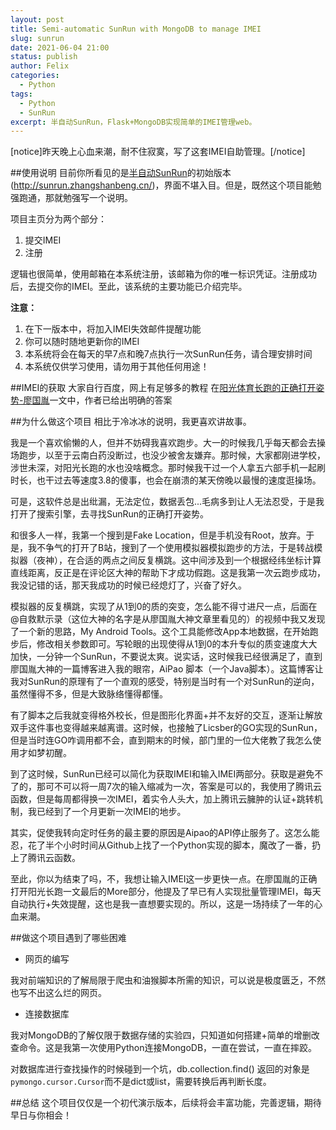 ```yaml
---
layout: post
title: Semi-automatic SunRun with MongoDB to manage IMEI
slug: sunrun
date: 2021-06-04 21:00
status: publish
author: Felix
categories: 
  - Python
tags:
  - Python
  - SunRun
excerpt: 半自动SunRun，Flask+MongoDB实现简单的IMEI管理web。
---
```

[notice]昨天晚上心血来潮，耐不住寂寞，写了这套IMEI自助管理。[/notice]

##使用说明
目前你所看见的是[半自动SunRun](http://sunrun.zhangshanbeng.cn/)的初始版本(http://sunrun.zhangshanbeng.cn/)，界面不堪入目。但是，既然这个项目能勉强跑通，那就勉强写一个说明。

项目主页分为两个部分：
1. 提交IMEI
2. 注册

逻辑也很简单，使用邮箱在本系统注册，该邮箱为你的唯一标识凭证。注册成功后，去提交你的IMEI。至此，该系统的主要功能已介绍完毕。

**注意：**
1. 在下一版本中，将加入IMEI失效邮件提醒功能
2. 你可以随时随地更新你的IMEI
3. 本系统将会在每天的早7点和晚7点执行一次SunRun任务，请合理安排时间
4. 本系统仅供学习使用，请勿用于其他任何用途！

##IMEI的获取
大家自行百度，网上有足够多的教程
在[阳光体育长跑的正确打开姿势-廖国胤](https://liaoguoyin.com/2019/fake-aipao)一文中，作者已给出明确的答案

##为什么做这个项目
相比于冷冰冰的说明，我更喜欢讲故事。

我是一个喜欢偷懒的人，但并不妨碍我喜欢跑步。大一的时候我几乎每天都会去操场跑步，以至于云南白药没断过，也没少被舍友嫌弃。那时候，大家都刚进学校，涉世未深，对阳光长跑的水也没啥概念。那时候我干过一个人拿五六部手机一起刷时长，也干过去等速度3.8的傻事，也会在崩溃的某天傍晚以最慢的速度逛操场。

可是，这软件总是出纰漏，无法定位，数据丢包...毛病多到让人无法忍受，于是我打开了搜索引擎，去寻找SunRun的正确打开姿势。

和很多人一样，我第一个搜到是Fake Location，但是手机没有Root，放弃。于是，我不争气的打开了B站，搜到了一个使用模拟器模拟跑步的方法，于是转战模拟器（夜神），在合适的两点之间反复横跳。这中间涉及到一个根据经纬坐标计算直线距离，反正是在评论区大神的帮助下才成功假跑。这是我第一次云跑步成功，我没记错的话，那天我成功的时候已经熄灯了，兴奋了好久。

模拟器的反复横跳，实现了从1到0的质的突变，怎么能不得寸进尺一点，后面在@自救默示录（这位大神的名字是从廖国胤大神文章里看见的）的视频中我又发现了一个新的思路，My Android Tools。这个工具能修改App本地数据，在开始跑步后，修改相关参数即可。写轮眼的出现使得从1到0的本升专似的质变速度大大加快，一分钟一个SunRun，不要说太爽。说实话，这时候我已经很满足了，直到廖国胤大神的一篇博客进入我的眼帘，AiPao 脚本（一个Java脚本）。这篇博客让我对SunRun的原理有了一个直观的感受，特别是当时有一个对SunRun的逆向，虽然懂得不多，但是大致脉络懂得都懂。

有了脚本之后我就变得格外校长，但是图形化界面+并不友好的交互，逐渐让解放双手这件事也变得越来越离谱。这时候，也接触了Licsber的GO实现的SunRun，但是当时连GO咋调用都不会，直到期末的时候，部门里的一位大佬教了我怎么使用才如梦初醒。

到了这时候，SunRun已经可以简化为获取IMEI和输入IMEI两部分。获取是避免不了的，那可不可以将一周7次的输入缩减为一次，答案是可以的，我使用了腾讯云函数，但是每周都得换一次IMEI，着实令人头大，加上腾讯云臃肿的认证+跳转机制，我已经到了一个月更新一次IMEI的地步。

其实，促使我转向定时任务的最主要的原因是Aipao的API停止服务了。这怎么能忍，花了半个小时时间从Github上找了一个Python实现的脚本，魔改了一番，扔上了腾讯云函数。

至此，你以为结束了吗，不，我想让输入IMEI这一步更快一点。在廖国胤的正确打开阳光长跑一文最后的More部分，他提及了早已有人实现批量管理IMEI，每天自动执行+失效提醒，这也是我一直想要实现的。所以，这是一场持续了一年的心血来潮。

##做这个项目遇到了哪些困难

+ 网页的编写

我对前端知识的了解局限于爬虫和油猴脚本所需的知识，可以说是极度匮乏，不然也写不出这么烂的网页。

+ 连接数据库

我对MongoDB的了解仅限于数据存储的实验四，只知道如何搭建+简单的增删改查命令。这是我第一次使用Python连接MongoDB，一直在尝试，一直在摔跤。

对数据库进行查找操作的时候碰到一个坑，db.collection.find() 返回的对象是`pymongo.cursor.Cursor`而不是dict或list，需要转换后再判断长度。

##总结
这个项目仅仅是一个初代演示版本，后续将会丰富功能，完善逻辑，期待早日与你相会！